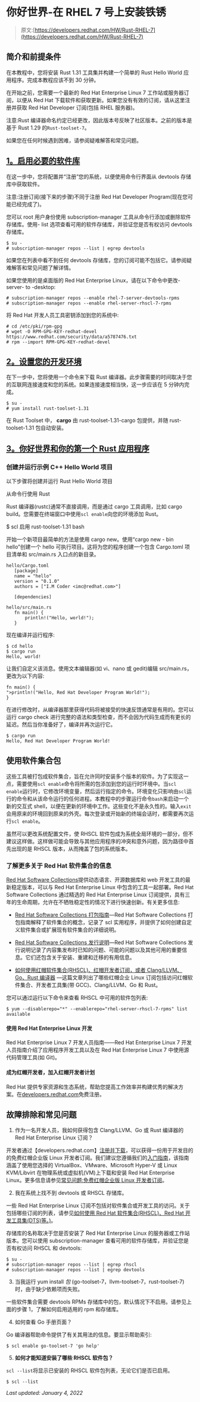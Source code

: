 # 你好世界-在 RHEL 7 号上安装铁锈

> 原文:[https://developers.redhat.com/HW/Rust-RHEL-7](https://developers.redhat.com/HW/Rust-RHEL-7)

## **简介和前提条件**

在本教程中，您将安装 Rust 1.31 工具集并构建一个简单的 Rust Hello World 应用程序。完成本教程应该不到 30 分钟。

在开始之前，您需要一个最新的 Red Hat Enterprise Linux 7 工作站或服务器订阅，以便从 Red Hat 下载软件和获取更新。如果您没有有效的订阅，请从这里注册并获取 Red Hat Developer 订阅(包括 RHEL 服务器)。

注意:Rust 编译器命名约定已经更改，因此版本号反映了社区版本。之前的版本是基于 Rust 1.29 的`Rust-toolset-7`。

如果您在任何时候遇到困难，请参阅疑难解答和常见问题。

## [1。启用必要的软件库](https://developers.redhat.com/products/clang-llvm-go-rust/hello-world/#rust_enable-necessary-software-repositories_step_panel_1)

在这一步中，您将配置并“注册”您的系统，以便使用命令行界面从 devtools 存储库中获取软件。

注意:注册订阅(接下来的步骤)不同于注册 Red Hat Developer Program(现在您可能已经完成了)。

您可以 root 用户身份使用 subscription-manager 工具从命令行添加或删除软件存储库。使用- list 选项查看可用的软件存储库，并验证您是否有权访问 devtools 存储库。

```
$ su -
# subscription-manager repos --list | egrep devtools
```

如果您在列表中看不到任何 devtools 存储库，您的订阅可能不包括它。请参阅疑难解答和常见问题了解详情。

如果您使用的是桌面版的 Red Hat Enterprise Linux，请在以下命令中更改-server- to -desktop:

```
# subscription-manager repos --enable rhel-7-server-devtools-rpms
# subscription-manager repos --enable rhel-server-rhscl-7-rpms
```

将 Red Hat 开发人员工具密钥添加到您的系统中:

```
# cd /etc/pki/rpm-gpg
# wget -O RPM-GPG-KEY-redhat-devel https://www.redhat.com/security/data/a5787476.txt
# rpm --import RPM-GPG-KEY-redhat-devel
```

## [2。设置您的开发环境](https://developers.redhat.com/products/clang-llvm-go-rust/hello-world/#rust_setup-your-development-environment_step_panel_2)

在下一步中，您将使用一个命令来下载 Rust 编译器。此步骤需要的时间取决于您的互联网连接速度和您的系统。如果连接速度相当快，这一步应该在 5 分钟内完成。

```
$ su -
# yum install rust-toolset-1.31
```

在 Rust Toolset 中， **cargo** 由 rust-toolset-1.31-cargo 包提供，并随 rust-toolset-1.31 包自动安装。

## [3。你好世界和你的第一个 Rust 应用程序](https://developers.redhat.com/products/clang-llvm-go-rust/hello-world/#rust_hello-world-and-your-first-rust-application_step_panel_3)

### 创建并运行示例 C++ Hello World 项目

以下步骤将创建并运行 Rust Hello World 项目

从命令行使用 Rust

Rust 编译器(rustc)通常不直接调用，而是通过 cargo 工具调用，比如 cargo build。您需要在终端窗口中使用`scl enable`向您的环境添加 Rust。

$ scl 启用 rust-toolset-1.31 bash

开始一个新项目最简单的方法是使用 cargo new。使用“cargo new - bin hello”创建一个 hello 可执行项目。这将为您的程序创建一个包含 Cargo.toml 项目清单和 src/main.rs 入口点的新目录。

```
hello/Cargo.toml
   [package]
   name = "hello"
   version = "0.1.0"
   authors = ["I.M Coder <imc@redhat.com>"]

   [dependencies]

hello/src/main.rs
   fn main() {
       println!("Hello, world!");
   }

```

现在编译并运行程序:

```
$ cd hello
$ cargo run
Hello, world!
```

让我们自定义该消息。使用文本编辑器(如 vi、nano 或 gedit)编辑 src/main.rs，更改为以下内容:

```
fn main() {
">println!("Hello, Red Hat Developer Program World!");
}
```

在进行修改时，从编译器那里获得代码将被接受的快速反馈通常是有用的。您可以运行 cargo check 进行完整的语法和类型检查，而不会因为代码生成而有更长的延迟。然后当你准备好了，编译并再次运行它。

```
$ cargo run
Hello, Red Hat Developer Program World!
```

## **使用软件集合包**

这些工具被打包成软件集合，旨在允许同时安装多个版本的软件。为了实现这一点，需要使用`scl enable`命令将所需的包添加到您的运行时环境中。当`scl enable`运行时，它修改环境变量，然后运行指定的命令。环境变化只影响由`scl`运行的命令和从该命令运行的任何进程。本教程中的步骤运行命令`bash`来启动一个新的交互式 shell，以便在更新的环境中工作。这些变化不是永久性的。输入`exit`会用原来的环境回到原来的外壳。每次登录或开始新的终端会话时，都需要再次运行`scl enable`。

虽然可以更改系统配置文件，使 RHSCL 软件包成为系统全局环境的一部分，但不建议这样做。这样做可能会导致与其他应用程序的冲突和意外问题，因为路径中首先出现的是 RHSCL 版本，从而掩盖了包的系统版本。

### **了解更多关于 Red Hat 软件集合的信息**

[Red Hat Software Collections](https://developers.redhat.com/products/softwarecollections/)提供动态语言、开源数据库和 web 开发工具的最新稳定版本，可以与 Red Hat Enterprise Linux 中包含的工具一起部署。Red Hat Software Collections 通过精选的 Red Hat Enterprise Linux 订阅提供，具有三年的生命周期，允许在不牺牲稳定性的情况下进行快速创新。有关更多信息:

*   [Red Hat Software Collections 打包指南](https://access.redhat.com/documentation/en-us/red_hat_software_collections/3/html/packaging_guide/)—Red Hat Software Collections 打包指南解释了软件集合的概念，记录了 scl 实用程序，并提供了如何创建自定义软件集合或扩展现有软件集合的详细说明。

*   [Red Hat Software Collections 发行说明](https://access.redhat.com/documentation/en-us/red_hat_software_collections/3/html/3.0_release_notes/)—Red Hat Software Collections 发行说明记录了内容集发布时已知的问题、可能的问题以及其他可用的重要信息。它们还包含关于安装、重建和迁移的有用信息。

*   [如何使用红帽软件集合(RHSCL)、红帽开发者订阅，或者 Clang/LLVM、Go、Rust 编译器](https://access.redhat.com/solutions/472793) —这篇文章列出了哪些红帽企业 Linux 订阅包括访问红帽软件集合、开发者工具集(带 GCC)、Clang/LLVM、Go 和 Rust。

您可以通过运行以下命令来查看 RHSCL 中可用的软件包列表:

`$ yum --disablerepo="*" --enablerepo="rhel-server-rhscl-7-rpms" list available`

#### **使用 Red Hat Enterprise Linux 开发**

Red Hat Enterprise Linux 7 开发人员指南——Red Hat Enterprise Linux 7 开发人员指南介绍了应用程序开发工具以及在 Red Hat Enterprise Linux 7 中使用源代码管理工具(如 Git)。

#### 成为红帽开发者，加入红帽开发者计划

Red Hat 提供专家资源和生态系统，帮助您提高工作效率并构建优秀的解决方案。在[developers.redhat.com](https://developers.redhat.com/)免费注册。

## 故障排除和常见问题

1.  作为一名开发人员，我如何获得包含 Clang/LLVM、Go 或 Rust 编译器的 Red Hat Enterprise Linux 订阅？

开发者通过【developers.redhat.com】[注册并下载](https://developers.redhat.com/products/rhel/download/)，可以获得一份用于开发目的的免费红帽企业版 Linux 开发者订阅。我们建议您遵循我们的[入门指南](https://developers.redhat.com/products/rhel/get-started/)，该指南涵盖了使用您选择的 VirtualBox、VMware、Microsoft Hyper-V 或 Linux KVM/Libvirt 在物理系统或虚拟机(VM)上下载和安装 Red Hat Enterprise Linux。更多信息请参见[常见问题:免费红帽企业版 Linux 开发者订阅](https://developers.redhat.com/articles/no-cost-rhel-faq/)。

2.  我在系统上找不到 devtools 或 RHSCL 存储库。

一些 Red Hat Enterprise Linux 订阅不包括对软件集合或开发工具的访问。关于包括哪些订阅的列表，请参见[如何使用 Red Hat 软件集合(RHSCL)、Red Hat 开发工具集(DTS)等。)](https://access.redhat.com/solutions/472793)。

存储库的名称取决于您是否安装了 Red Hat Enterprise Linux 的服务器或工作站版本。您可以使用 subscription-manager 查看可用的软件存储库，并验证您是否有权访问 RHSCL 和 devtools:

```
$ su -
# subscription-manager repos --list | egrep rhscl
# subscription-manager repos --list | egrep devtools
```

3.  当我运行 yum install *包* (go-toolset-7，llvm-toolset-7，rust-toolset-7)时，由于缺少依赖项而失败。

一些软件集合需要 devtools RPMs 存储库中的包，默认情况下不启用。请参见上面的步骤 1，了解如何启用适用的 rpm 和存储库。

4.  如何查看 Go 手册页面？

Go 编译器帮助命令提供了有关其用法的信息。要显示帮助索引:

```
$ scl enable go-toolset-7 'go help'
```

5.  **如何才能知道安装了哪些 RHSCL 软件包？**

`scl --list`将显示已安装的 RHSCL 软件包列表，无论它们是否已启用。

```
$ scl --list
```

*Last updated: January 4, 2022*